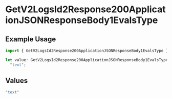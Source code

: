 # GetV2LogsId2Response200ApplicationJSONResponseBody1EvalsType

## Example Usage

```typescript
import { GetV2LogsId2Response200ApplicationJSONResponseBody1EvalsType } from "orq-poc-typescript-multi-env-version/models/operations";

let value: GetV2LogsId2Response200ApplicationJSONResponseBody1EvalsType =
  "text";
```

## Values

```typescript
"text"
```